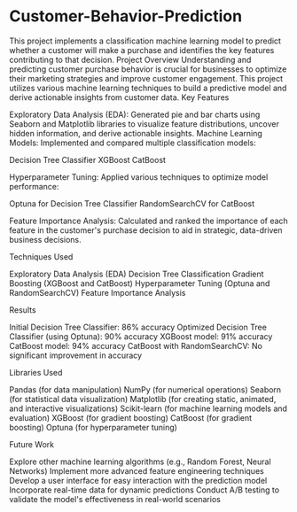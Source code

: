 # Customer-Behavior-Prediction

This project implements a classification machine learning model to predict whether a customer will make a purchase and identifies the key features contributing to that decision.
Project Overview
Understanding and predicting customer purchase behavior is crucial for businesses to optimize their marketing strategies and improve customer engagement. This project utilizes various machine learning techniques to build a predictive model and derive actionable insights from customer data.
Key Features

Exploratory Data Analysis (EDA): Generated pie and bar charts using Seaborn and Matplotlib libraries to visualize feature distributions, uncover hidden information, and derive actionable insights.
Machine Learning Models: Implemented and compared multiple classification models:

Decision Tree Classifier
XGBoost
CatBoost


Hyperparameter Tuning: Applied various techniques to optimize model performance:

Optuna for Decision Tree Classifier
RandomSearchCV for CatBoost


Feature Importance Analysis: Calculated and ranked the importance of each feature in the customer's purchase decision to aid in strategic, data-driven business decisions.

Techniques Used

Exploratory Data Analysis (EDA)
Decision Tree Classification
Gradient Boosting (XGBoost and CatBoost)
Hyperparameter Tuning (Optuna and RandomSearchCV)
Feature Importance Analysis

Results

Initial Decision Tree Classifier: 86% accuracy
Optimized Decision Tree Classifier (using Optuna): 90% accuracy
XGBoost model: 91% accuracy
CatBoost model: 94% accuracy
CatBoost with RandomSearchCV: No significant improvement in accuracy

Libraries Used

Pandas (for data manipulation)
NumPy (for numerical operations)
Seaborn (for statistical data visualization)
Matplotlib (for creating static, animated, and interactive visualizations)
Scikit-learn (for machine learning models and evaluation)
XGBoost (for gradient boosting)
CatBoost (for gradient boosting)
Optuna (for hyperparameter tuning)

Future Work

Explore other machine learning algorithms (e.g., Random Forest, Neural Networks)
Implement more advanced feature engineering techniques
Develop a user interface for easy interaction with the prediction model
Incorporate real-time data for dynamic predictions
Conduct A/B testing to validate the model's effectiveness in real-world scenarios
